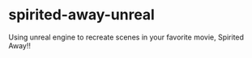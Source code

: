 # spirited-away-unreal

Using unreal engine to recreate scenes in your favorite movie, Spirited Away!!
